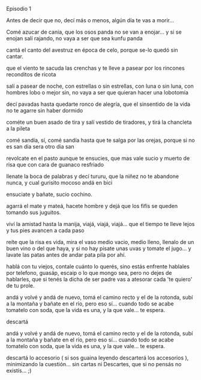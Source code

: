 Episodio 1

Antes de decir que no, decí más o menos, algún día te vas a morir...

Comé azucar de cania, que los osos panda no se van a enojar... y si se enojan salí rajando, no vaya a ser que sea kunfu panda

cantá el canto del avestruz en época de celo, porque se-lo quedó sin cantar.

que el viento te sacuda las crenchas y te lleve a pasear por los rincones reconditos de ricota

salí a pasear de noche, con estrellas o sin estrellas, con luna o sin luna, con hombres lobo o mejor sin, no vaya a ser que quieran hacer una lobotomía

decí pavadas hasta quedarte ronco de alegría, que el sinsentido de la vida no te agarre sin haber dormido

cométe un buen asado de tira y salí vestido de tiradores, y tirá la chancleta a la pileta

comé sandía, sí, comé sandía hasta que te salga por las orejas, porque si no es san dia sera otro dia san

revolcate en el pasto aunque te ensucies, que mas vale sucio y muerto de risa que con cara de guanaco resfriado

llenate la boca de palabras y decí tururu, que la niñez no te abandone nunca, y cual gurisito mocoso andá en bici

ensuciate y bañate, sucio cochino.

agarrá el mate y mateá, hacete hombre y dejá que los fifís se queden tomando sus juguitos.

viví la amistad hasta la manija, viajá, viajá, viajá... que el tiempo te lleve lejos y tus pies avancen a cada paso

reíte que la risa es vida, mira el vaso medio vacio, medio lleno, llenalo de un buen vino o del que haya, y si no hay pisate unas uvas y tomate el jugo... y lavate las patas antes de andar pata pila por ahí.

hablá con tu viejos, contale cuánto lo querés, sino estás enfrente hablales por telefono, guasáp, escaip o lo que mongo sea, pero no dejes de hablarles, que si tenés la dicha de ser padre vas a atesorar cada 'te quiero' de tu prole.

andá y volvé y andá de nuevo, tomá el camino recto y el de la rotonda, subí a la montaña y bañate en el río, pero eso sí... cuando todo se acabe tomatelo con soda, que la vida es una, y la que vale... te espera.

descartá

andá y volvé y andá de nuevo, tomá el camino recto y el de la rotonda, subí a la montaña y bañate en el río, pero eso sí... cuando todo se acabe tomatelo con soda, que la vida es una, y la que vale... te espera.

descartá lo accesorio ( si sos guaina leyendo descarterá los accesorios ), minimizando la cuestión... sin cartas ni Descartes, que si no pensás no existís... ;)


